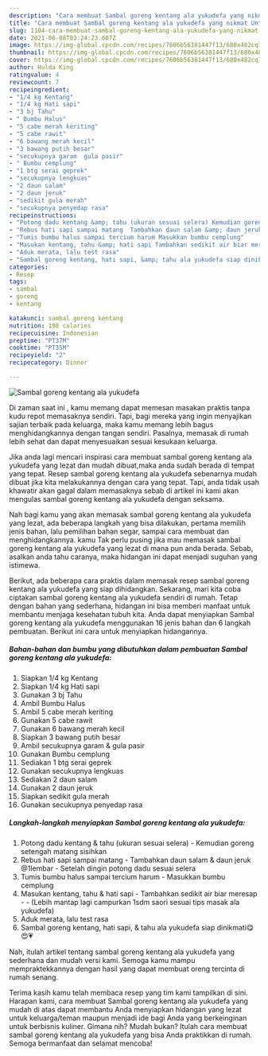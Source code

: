 ```yaml
---
description: "Cara membuat Sambal goreng kentang ala yukudefa yang nikmat Untuk Jualan"
title: "Cara membuat Sambal goreng kentang ala yukudefa yang nikmat Untuk Jualan"
slug: 1104-cara-membuat-sambal-goreng-kentang-ala-yukudefa-yang-nikmat-untuk-jualan
date: 2021-06-08T03:24:23.607Z
image: https://img-global.cpcdn.com/recipes/7606b56381447f13/680x482cq70/sambal-goreng-kentang-ala-yukudefa-foto-resep-utama.jpg
thumbnail: https://img-global.cpcdn.com/recipes/7606b56381447f13/680x482cq70/sambal-goreng-kentang-ala-yukudefa-foto-resep-utama.jpg
cover: https://img-global.cpcdn.com/recipes/7606b56381447f13/680x482cq70/sambal-goreng-kentang-ala-yukudefa-foto-resep-utama.jpg
author: Hulda King
ratingvalue: 4
reviewcount: 7
recipeingredient:
- "1/4 kg Kentang"
- "1/4 kg Hati sapi"
- "3 bj Tahu"
- " Bumbu Halus"
- "5 cabe merah keriting"
- "5 cabe rawit"
- "6 bawang merah kecil"
- "3 bawang putih besar"
- "secukupnya garam  gula pasir"
- " Bumbu cemplung"
- "1 btg serai geprek"
- "secukupnya lengkuas"
- "2 daun salam"
- "2 daun jeruk"
- "sedikit gula merah"
- "secukupnya penyedap rasa"
recipeinstructions:
- "Potong dadu kentang &amp; tahu (ukuran sesuai selera) Kemudian goreng setengah matang sisihkan"
- "Rebus hati sapi sampai matang  Tambahkan daun salam &amp; daun jeruk @1lembar Setelah dingin potong dadu sesuai selera"
- "Tumis bumbu halus sampai tercium harum Masukkan bumbu cemplung"
- "Masukan kentang, tahu &amp; hati sapi Tambahkan sedikit air biar meresap  (Lebih mantap lagi campurkan 1sdm saori sesuai tips masak ala yukudefa)"
- "Aduk merata, lalu test rasa"
- "Sambal goreng kentang, hati sapi, &amp; tahu ala yukudefa siap dinikmati😋😍💗"
categories:
- Resep
tags:
- sambal
- goreng
- kentang

katakunci: sambal goreng kentang 
nutrition: 198 calories
recipecuisine: Indonesian
preptime: "PT37M"
cooktime: "PT35M"
recipeyield: "2"
recipecategory: Dinner

---
```



![Sambal goreng kentang ala yukudefa](https://img-global.cpcdn.com/recipes/7606b56381447f13/680x482cq70/sambal-goreng-kentang-ala-yukudefa-foto-resep-utama.jpg)

Di zaman  saat ini , kamu memang dapat memesan masakan praktis tanpa kudu repot memasaknya sendiri. Tapi, bagi mereka yang ingin menyajikan sajian terbaik pada keluarga, maka kamu memang lebih bagus menghidangkannya dengan tangan sendiri. Pasalnya, memasak di rumah lebih sehat dan dapat menyesuaikan sesuai kesukaan keluarga.

Jika anda lagi mencari inspirasi cara membuat sambal goreng kentang ala yukudefa yang lezat dan mudah dibuat,maka anda sudah berada di tempat yang tepat. Resep sambal goreng kentang ala yukudefa  sebenarnya mudah dibuat jika kita melakukannya dengan cara yang tepat. Tapi, anda tidak usah khawatir akan gagal dalam memasaknya 
sebab di artikel ini kami akan mengulas sambal goreng kentang ala yukudefa dengan seksama.  



Nah bagi kamu yang akan memasak sambal goreng kentang ala yukudefa yang lezat, ada beberapa langkah yang bisa dilakukan, pertama memilih jenis bahan, lalu pemilihan bahan segar, sampai cara membuat dan menghidangkannya. kamu Tak perlu pusing jika mau memasak sambal goreng kentang ala yukudefa yang lezat di mana pun anda berada. Sebab, asalkan anda  tahu caranya, maka hidangan ini dapat menjadi suguhan yang istimewa.

Berikut, ada beberapa cara praktis  dalam memasak resep sambal goreng kentang ala yukudefa yang siap dihidangkan. Sekarang, mari kita coba ciptakan sambal goreng kentang ala yukudefa sendiri di rumah. Tetap dengan bahan yang sederhana, hidangan ini bisa memberi manfaat untuk membantu menjaga kesehatan tubuh kita. Anda dapat menyiapkan Sambal goreng kentang ala yukudefa menggunakan 16 jenis bahan dan 6 langkah pembuatan. Berikut ini cara untuk menyiapkan hidangannya.

<!--inarticleads1-->

##### Bahan-bahan dan bumbu yang dibutuhkan dalam pembuatan Sambal goreng kentang ala yukudefa:

1. Siapkan 1/4 kg Kentang
1. Siapkan 1/4 kg Hati sapi
1. Gunakan 3 bj Tahu
1. Ambil  Bumbu Halus
1. Ambil 5 cabe merah keriting
1. Gunakan 5 cabe rawit
1. Gunakan 6 bawang merah kecil
1. Siapkan 3 bawang putih besar
1. Ambil secukupnya garam &amp; gula pasir
1. Gunakan  Bumbu cemplung
1. Sediakan 1 btg serai geprek
1. Gunakan secukupnya lengkuas
1. Sediakan 2 daun salam
1. Gunakan 2 daun jeruk
1. Siapkan sedikit gula merah
1. Gunakan secukupnya penyedap rasa




<!--inarticleads2-->

##### Langkah-langkah menyiapkan Sambal goreng kentang ala yukudefa:

1. Potong dadu kentang &amp; tahu (ukuran sesuai selera) - Kemudian goreng setengah matang sisihkan
1. Rebus hati sapi sampai matang  - Tambahkan daun salam &amp; daun jeruk @1lembar - Setelah dingin potong dadu sesuai selera
1. Tumis bumbu halus sampai tercium harum - Masukkan bumbu cemplung
1. Masukan kentang, tahu &amp; hati sapi - Tambahkan sedikit air biar meresap -  - (Lebih mantap lagi campurkan 1sdm saori sesuai tips masak ala yukudefa)
1. Aduk merata, lalu test rasa
1. Sambal goreng kentang, hati sapi, &amp; tahu ala yukudefa siap dinikmati😋😍💗




Nah, itulah artikel tentang  sambal goreng kentang ala yukudefa  yang sederhana dan mudah versi kami. Semoga kamu mampu mempraktekkannya dengan hasil yang dapat membuat oreng tercinta di rumah senang. 

Terima kasih kamu telah membaca resep yang tim kami tampilkan di sini. Harapan kami, cara membuat  Sambal goreng kentang ala yukudefa yang mudah di atas dapat membantu Anda menyiapkan hidangan yang lezat untuk keluarga/teman maupun menjadi ide bagi Anda yang berkeinginan untuk berbisnis kuliner. Gimana nih? Mudah bukan? Itulah cara membuat sambal goreng kentang ala yukudefa yang bisa Anda praktikkan di rumah. Semoga bermanfaat dan selamat mencoba!

